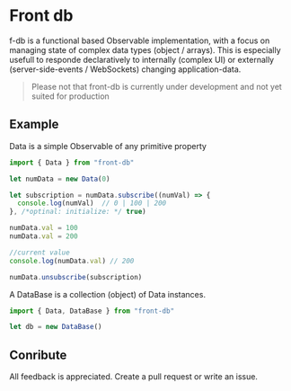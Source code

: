 # Front db

f-db is a functional based Observable implementation, with a focus on managing state of complex data types (object / arrays). This is especially usefull to responde declaratively to internally (complex UI) or externally (server-side-events / WebSockets) changing application-data.

> Please not that front-db is currently under development and not yet suited for production

## Example

Data is a simple Observable of any primitive property

```js
import { Data } from "front-db"

let numData = new Data(0)

let subscription = numData.subscribe((numVal) => {
  console.log(numVal)  // 0 | 100 | 200
}, /*optinal: initialize: */ true)

numData.val = 100
numData.val = 200

//current value
console.log(numData.val) // 200

numData.unsubscribe(subscription)
```

A DataBase is a collection (object) of Data instances.

```js
import { Data, DataBase } from "front-db"

let db = new DataBase()

```




## Conribute

All feedback is appreciated. Create a pull request or write an issue.
